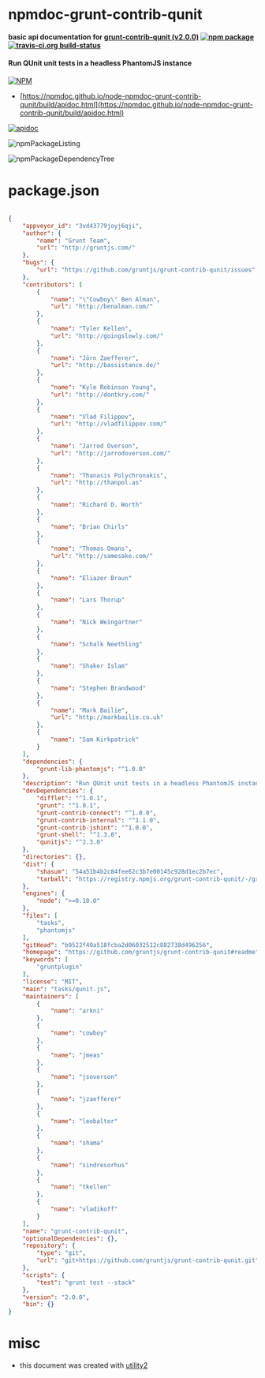# npmdoc-grunt-contrib-qunit

#### basic api documentation for  [grunt-contrib-qunit (v2.0.0)](https://github.com/gruntjs/grunt-contrib-qunit#readme)  [![npm package](https://img.shields.io/npm/v/npmdoc-grunt-contrib-qunit.svg?style=flat-square)](https://www.npmjs.org/package/npmdoc-grunt-contrib-qunit) [![travis-ci.org build-status](https://api.travis-ci.org/npmdoc/node-npmdoc-grunt-contrib-qunit.svg)](https://travis-ci.org/npmdoc/node-npmdoc-grunt-contrib-qunit)

#### Run QUnit unit tests in a headless PhantomJS instance

[![NPM](https://nodei.co/npm/grunt-contrib-qunit.png?downloads=true&downloadRank=true&stars=true)](https://www.npmjs.com/package/grunt-contrib-qunit)

- [https://npmdoc.github.io/node-npmdoc-grunt-contrib-qunit/build/apidoc.html](https://npmdoc.github.io/node-npmdoc-grunt-contrib-qunit/build/apidoc.html)

[![apidoc](https://npmdoc.github.io/node-npmdoc-grunt-contrib-qunit/build/screenCapture.buildCi.browser.%252Ftmp%252Fbuild%252Fapidoc.html.png)](https://npmdoc.github.io/node-npmdoc-grunt-contrib-qunit/build/apidoc.html)

![npmPackageListing](https://npmdoc.github.io/node-npmdoc-grunt-contrib-qunit/build/screenCapture.npmPackageListing.svg)

![npmPackageDependencyTree](https://npmdoc.github.io/node-npmdoc-grunt-contrib-qunit/build/screenCapture.npmPackageDependencyTree.svg)



# package.json

```json

{
    "appveyor_id": "3vd43779joyj6qji",
    "author": {
        "name": "Grunt Team",
        "url": "http://gruntjs.com/"
    },
    "bugs": {
        "url": "https://github.com/gruntjs/grunt-contrib-qunit/issues"
    },
    "contributors": [
        {
            "name": "\"Cowboy\" Ben Alman",
            "url": "http://benalman.com/"
        },
        {
            "name": "Tyler Kellen",
            "url": "http://goingslowly.com/"
        },
        {
            "name": "Jörn Zaefferer",
            "url": "http://bassistance.de/"
        },
        {
            "name": "Kyle Robinson Young",
            "url": "http://dontkry.com/"
        },
        {
            "name": "Vlad Filippov",
            "url": "http://vladfilippov.com/"
        },
        {
            "name": "Jarrod Overson",
            "url": "http://jarrodoverson.com/"
        },
        {
            "name": "Thanasis Polychronakis",
            "url": "http://thanpol.as"
        },
        {
            "name": "Richard D. Worth"
        },
        {
            "name": "Brian Chirls"
        },
        {
            "name": "Thomas Omans",
            "url": "http://samesake.com/"
        },
        {
            "name": "Eliazer Braun"
        },
        {
            "name": "Lars Thorup"
        },
        {
            "name": "Nick Weingartner"
        },
        {
            "name": "Schalk Neethling"
        },
        {
            "name": "Shaker Islam"
        },
        {
            "name": "Stephen Brandwood"
        },
        {
            "name": "Mark Bailie",
            "url": "http://markbailie.co.uk"
        },
        {
            "name": "Sam Kirkpatrick"
        }
    ],
    "dependencies": {
        "grunt-lib-phantomjs": "^1.0.0"
    },
    "description": "Run QUnit unit tests in a headless PhantomJS instance",
    "devDependencies": {
        "difflet": "^1.0.1",
        "grunt": "^1.0.1",
        "grunt-contrib-connect": "^1.0.0",
        "grunt-contrib-internal": "^1.1.0",
        "grunt-contrib-jshint": "^1.0.0",
        "grunt-shell": "^1.3.0",
        "qunitjs": "^2.3.0"
    },
    "directories": {},
    "dist": {
        "shasum": "54a51b4b2c84fee62c3b7e00145c928d1ec2b7ec",
        "tarball": "https://registry.npmjs.org/grunt-contrib-qunit/-/grunt-contrib-qunit-2.0.0.tgz"
    },
    "engines": {
        "node": ">=0.10.0"
    },
    "files": [
        "tasks",
        "phantomjs"
    ],
    "gitHead": "b9522f40a518fcba2d06032512c882738d496256",
    "homepage": "https://github.com/gruntjs/grunt-contrib-qunit#readme",
    "keywords": [
        "gruntplugin"
    ],
    "license": "MIT",
    "main": "tasks/qunit.js",
    "maintainers": [
        {
            "name": "arkni"
        },
        {
            "name": "cowboy"
        },
        {
            "name": "jmeas"
        },
        {
            "name": "jsoverson"
        },
        {
            "name": "jzaefferer"
        },
        {
            "name": "leobalter"
        },
        {
            "name": "shama"
        },
        {
            "name": "sindresorhus"
        },
        {
            "name": "tkellen"
        },
        {
            "name": "vladikoff"
        }
    ],
    "name": "grunt-contrib-qunit",
    "optionalDependencies": {},
    "repository": {
        "type": "git",
        "url": "git+https://github.com/gruntjs/grunt-contrib-qunit.git"
    },
    "scripts": {
        "test": "grunt test --stack"
    },
    "version": "2.0.0",
    "bin": {}
}
```



# misc
- this document was created with [utility2](https://github.com/kaizhu256/node-utility2)
